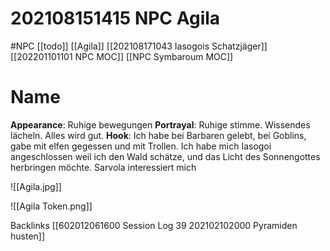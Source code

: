 # 202108151415 NPC Agila
#NPC [[todo]] [[Agila]] [[202108171043 Iasogois Schatzjäger]] [[202201101101 NPC MOC]] [[NPC Symbaroum MOC]]

# Name
**Appearance**: Ruhige bewegungen
**Portrayal**: Ruhige stimme. Wissendes lächeln. Alles wird gut.
**Hook**: Ich habe bei Barbaren gelebt, bei Goblins, gabe mit elfen gegessen und mit Trollen. Ich habe mich Iasogoi angeschlossen weil ich den Wald schätze, und das Licht des Sonnengottes herbringen möchte. Sarvola interessiert mich

![[Agila.jpg]]

![[Agila Token.png]]

Backlinks
[[602012061600 Session Log 39 202102102000 Pyramiden husten]]
